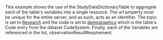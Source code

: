 This example shows the use of the StudyDataDictionaryTable to aggregate each of the table's variables into a single resource. The *url* property must be unique for the entire server, and as such, acts as an identifier. The topic is set to [Research](https://uts.nlm.nih.gov/uts/umls) and the code is set to [demographics](CodeSystem-example-study-data-dictionary-dataset-codesystem-1.html) which is the table's Code entry from the dataset CodeSystem. Finally, each of the Variables are referenced in the list, observationResultRequirement. 

